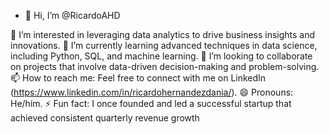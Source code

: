 - 👋 Hi, I’m @RicardoAHD

👀 I’m interested in leveraging data analytics to drive business insights and innovations.
🌱 I’m currently learning advanced techniques in data science, including Python, SQL, and machine learning.
💞️ I’m looking to collaborate on projects that involve data-driven decision-making and problem-solving.
📫 How to reach me: Feel free to connect with me on LinkedIn (https://www.linkedin.com/in/ricardohernandezdania/).
😄 Pronouns: He/him.
⚡ Fun fact: I once founded and led a successful startup that achieved consistent quarterly revenue growth


